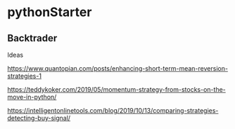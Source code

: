 # pythonStarter


## Backtrader
Ideas

https://www.quantopian.com/posts/enhancing-short-term-mean-reversion-strategies-1

https://teddykoker.com/2019/05/momentum-strategy-from-stocks-on-the-move-in-python/

https://intelligentonlinetools.com/blog/2019/10/13/comparing-strategies-detecting-buy-signal/